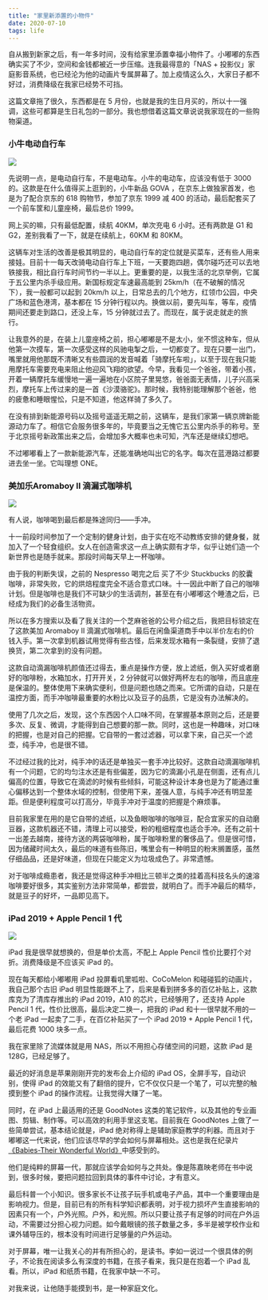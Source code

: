 ```yaml
---
title: "家里新添置的小物件"
date: 2020-07-10
tags: life
---
```


自从搬到新家之后，有一年多时间，没有给家里添置幸福小物件了。小嘟嘟的东西确实买了不少，空间和金钱都被近一步压缩。连我最得意的「NAS + 投影仪」家庭影音系统，也已经沦为他的动画片专属屏幕了。加上疫情这么久，大家日子都不好过，消费降级在我家已经势不可挡。

这篇文章拖了很久，东西都是在 5 月份，也就是我的生日月买的，所以十一强调，这些可都算是生日礼包的一部分。我也想借着这篇文章说说我家现在的一些购物渠道。

### 小牛电动自行车

![](https://static.elizen.me/img/2020-07-02-c4b4335fc6ec28ab7d17e9f24806b669.jpg)

先说明一点，是电动自行车，不是电动车。小牛的电动车，应该没有低于 3000 的。这款是在什么值得买上逛到的，小牛新品 GOVA ，在京东上做独家首发，也是为了配合京东的 618 购物节，参加了京东 1999 减 400 的活动，最后配套买了一个前车筐和儿童座椅，最后总价 1999。

网上买的嘛，只有最低配置，续航 40KM，单次充电 6 小时。还有两款是 G1 和 G2，差别我看了一下，就是在续航上，60KM 和 80KM。

这辆车对生活的改善是极其明显的，电动自行车的定位就是买菜车，还有些人用来接娃。目前十一每天改骑电动自行车上下班，一天要跑四趟，偶尔碰巧还可以去地铁接我，相比自行车时间节约一半以上。更重要的是，以我生活的北京举例，它属于五公里内杀手级应用。新国标规定车速最高能到 25km/h（在不破解的情况下），我一般都可以起到 20km/h 以上，日常总去的几个地方，红领巾公园，中央广场和蓝色港湾，基本都在 15 分钟行程以内。换做以前，要先叫车，等车，疫情期间还要走到路口，还没上车，15 分钟就过去了。而现在，属于说走就走的旅行。

让我意外的是，在装上儿童座椅之前，担心嘟嘟是不是太小，坐不惯这种车，但从他第一次摸车，第一次感受这样的风驰电掣之后，一切都变了。现在只要一出门，嘴里就用他那既不清晰又有些圆润的发音喊着「骑摩托车啦」，以至于现在我只能用摩托车需要充电来阻止他迎风飞翔的欲望。今早，我看见一个爸爸，带着小孩，开着一辆摩托车缓慢地一遍一遍地在小区院子里晃悠，爸爸面无表情，儿子兴高采烈，摩托车上传过来的是一首《沙漠骆驼》。那时候，我特别能理解那个爸爸，他的疲惫和睡眼惺忪，只是不知道，他这样骑了多久了。

在没有排到新能源号码以及摇号遥遥无期之前，这辆车，是我们家第一辆京牌新能源动力车了。相信它会服务很多年的，毕竟要当之无愧它五公里内杀手的称号。至于北京摇号新政策出来之后，会增加多大概率也未可知，汽车还是继续幻想吧。

不过嘟嘟看上了一款新能源汽车，还能准确地叫出它的名字。每次在蓝港路过都要进去坐一坐。它叫理想 ONE。

### 美加乐Aromaboy II 滴漏式咖啡机

![](https://static.elizen.me/img/2020-07-02-%E6%88%AA%E5%B1%8F2020-07-02%20%E4%B8%8B%E5%8D%882.48.24.jpg)

有人说，咖啡喝到最后都是殊途同归——手冲。

十一前段时间参加了一个定制的健身计划，由于实在吃不动教练安排的健身餐，就加入了一个轻食组织。女人在创造需求这一点上确实颇有才华，似乎让她们造一个新世界也是随手就来。那段时间每天早上一杯咖啡。

由于我的判断失误，之前的 Nespresso 喝完之后 买了不少 Stuckbucks 的胶囊咖啡，非常失败，它的烘焙程度完全不适合意式口味。十一因此中断了自己的咖啡计划。但是咖啡也是我们不可缺少的生活调剂，甚至在有小嘟嘟这个睡渣之后，已经成为我们的必备生活物资。

所以在多方搜索以及看了我关注的一个芝麻爸爸的公号介绍之后，我把目标锁定在了这款美加 Aromaboy II 滴漏式咖啡机。最后在闲鱼渠道商手中以半价左右的价钱入手。第一次拿到机器试用觉得有些古怪，后来发现水箱有一条裂缝，安排了退换货，第二次拿到的没有问题。

这款自动滴漏咖啡机颜值还过得去，重点是操作方便，放上滤纸，倒入买好或者磨好的咖啡粉，水箱加水，打开开关，2 分钟就可以做好两杯左右的咖啡，而且底座是保温的。整体使用下来确实便利，但是问题也随之而来。它所谓的自动，只是在温控方面，而手冲咖啡最重要的水粉比以及豆子的品质，它是没有办法解决的。

使用了几次之后，发现，这个东西因个人口味不同，在掌握基本原则之后，还是要多次、反复、微调，才能得到自己想要的那一款。同时，这也是一种趣味，对口味的把握，也是对自己的把握。它自带的一套过滤器，可以拿下来，自己买一个滤壶，纯手冲，也是很不错。

不过经过我的比对，纯手冲的话还是单独买一套手冲比较好。这款自动滴漏咖啡机有一个问题，它的均匀注水还是有些偏差，因为它的滴漏小孔是在侧面，还有点儿偏高的位置，导致它在滴滤的时候有些倾斜，可能这种设计本身也是为了能通过重心偏移达到一个整体水域的控制，但使用下来，差强人意，与纯手冲还有明显差距。但是便利程度可以打高分，毕竟手冲对于温度的把握是个麻烦事。

目前我家里在用的是它自带的滤纸，以及鱼眼咖啡的咖啡豆，配合宜家买的自动磨豆器，这款机器还不错，清理上可以接受，粉的粗细程度也适合手冲。还有之前十一出差去越南，接待方送的两袋咖啡粉，属于咖啡粉里的奢侈品了。但是很可惜，因为储藏时间太久，最后的味道有些陈旧，嘴里会有一种明显的粉末搁置感，虽然仔细品品，还是好味道，但现在只能定义为垃圾成色了。非常遗憾。

对于咖啡成瘾患者，我还是觉得这种手冲相比三顿半之类的挂着高科技名头的速溶咖啡要好很多，其实鉴别方法非常简单，都尝尝，就明白了。而手冲最后的精华，就是豆子的好坏，一品即见高下。

### iPad 2019 + Apple Pencil 1 代

![](https://static.elizen.me/img/2020-07-02-11-ipad-2019-10-2.jpg.webp)

iPad 我是很早就想换的，但是单价太高，不配上 Apple Pencil 性价比要打个对折。消费降级是不应该买 iPad 的。

现在每天都给小嘟嘟用 iPad 投屏看叽里呱啦、CoCoMelon 和碰碰狐的动画片，我自己那个古旧 iPad 明显性能跟不上了，后来是看到拼多多的百亿补贴上，这款库克为了清库存推出的 iPad 2019，A10 的芯片，已经够用了，还支持 Apple Pencil 1 代，性价比很高，最后决定二换一，把我的 iPad 和十一很早就不用的一个老 iPad 一起卖了二手，在百亿补贴买了一个 iPad 2019 + Apple Pencil 1 代，最后花费 1000 块多一点。

我在家里除了流媒体就是用 NAS，所以不用担心存储空间的问题，这款 iPad 是 128G，已经足够了。

最近的好消息是苹果刚刚开完的发布会上介绍的 iPad OS，全屏手写，自动识别，使得 iPad 的效能又有了翻倍的提升，它不仅仅只是一个笔了，可以完整的触摸到整个 iPad 的操作流程。让我觉得大赚了一笔。

同时，在 iPad 上最适用的还是 GoodNotes 这类的笔记软件，以及其他的专业画图、剪辑、制作等。可以高效的利用手里这支笔。目前我在 GoodNotes 上做了一些简单尝试，基本结论就是，iPad 绝对称得上是辅助家庭教学的利器。而且对于嘟嘟这一代来说，他们应该尽早的学会如何与屏幕相处。这也是我在纪录片[《Babies-Their Wonderful World》](https://v.qq.com/x/cover/w4po5gxpeq01zjy/y0029h6miip.html)中感受到的。

他们是纯粹的屏幕一代，那就应该学会如何与之共处。像是陈嘉映老师在书中说到，很多时候，要把问题拉回到具体的事件中讨论，才有意义。

最后科普一个小知识。很多家长不让孩子玩手机或电子产品，其中一个重要理由是影响视力。但是，目前已有的所有科学知识都表明，对于视力损坏产生直接影响的因素只有一个，户外光照。户外，和光照。所以只要让孩子有足够的时间在户外运动，不需要过分担心视力问题。如今戴眼镜的孩子数量之多，多半是被学校作业和课外辅导压的，根本没有时间进行足够量的户外运动。

对于屏幕，唯一让我关心的并有所担心的，是读书。李如一说过一个很具体的例子，不论我在阅读多么有深度的书籍，在孩子看来，我只是在抱着一个 iPad 乱看。所以，iPad 和纸质书籍，在我家中缺一不可。

对我来说，让他随手能摸到书，是一种家庭文化。